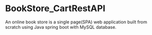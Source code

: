 # BookStore_CartRestAPI
An online book store is a single page(SPA) web application built from scratch using Java spring boot with MySQL database. 